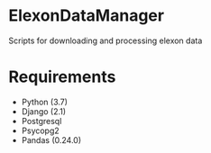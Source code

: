 # ElexonDataManager
Scripts for downloading and processing elexon data

# Requirements
* Python (3.7)
* Django (2.1)
* Postgresql
* Psycopg2
* Pandas (0.24.0)
